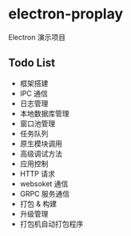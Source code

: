 # electron-proplay

Electron 演示项目

## Todo List
- 框架搭建
- IPC 通信
- 日志管理
- 本地数据库管理
- 窗口池管理
- 任务队列
- 原生模块调用
- 高级调试方法
- 应用控制
- HTTP 请求
- websoket 通信
- GRPC 服务通信
- 打包 & 构建
- 升级管理
- 打包机自动打包程序
